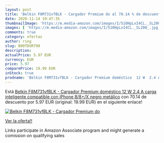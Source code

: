 ```yaml
---
layout: post
title: 'Belkin F8M731vfBLK - Cargador Premium do al 70.14 % de descuento'
date: 2020-11-14 19:47:35
thumbnailImage: 'https://m.media-amazon.com/images/I/510HpLxI4CL._SL200_.jpg'
images: [ 'https://m.media-amazon.com/images/I/510HpLxI4CL._SL200_.jpg' ]
comments: true
category: ofertas
author: ring
slug: B00TDUR790
description:
actualPrice: 5.97 EUR
currency: EUR
price: 5.97
comparePrice: 19.99 EUR
inStock: true
prodname: 'Belkin F8M731vfBLK - Cargador Premium doméstico  12 W  2.4 A  carga inteligente  compatible con iPhone 8/8+/X  negro metálico'
---
```


Está [Belkin F8M731vfBLK - Cargador Premium doméstico  12 W  2.4 A  carga inteligente  compatible con iPhone 8/8+/X  negro metálico](https://www.amazon.es/dp/B00TDUR790/?tag=tolees-21) con 70.14 de descuento por 5.97 EUR (original: 19.99 EUR) en el siguiente enlace!

[![Belkin F8M731vfBLK - Cargador Premium do](https://m.media-amazon.com/images/I/510HpLxI4CL._SL200_.jpg)](https://www.amazon.es/dp/B00TDUR790/?tag=tolees-21)

[Ver la oferta!!](https://www.amazon.es/dp/B00TDUR790/?tag=tolees-21)

Links participate in Amazon Associate program and might generate a comission on qualifying sales


